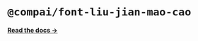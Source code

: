 # `@compai/font-liu-jian-mao-cao`

[**Read the docs &rarr;**](https://components.ai/docs/typefaces/liu-jian-mao-cao)
